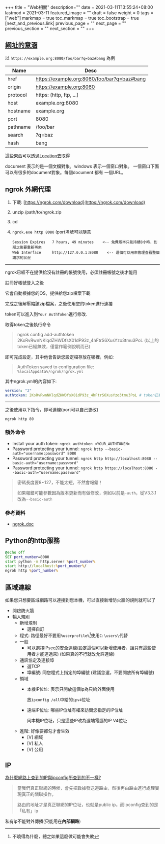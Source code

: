 +++
title = "Web相關"
description=""
date = 2021-03-11T13:55:24+08:00
lastmod = 2021-03-11
featured_image = ""
draft = false
weight = 0
tags = ["web"]
markmap = true
toc_markmap = true
toc_bootstrap = true
[next_and_previous.link]
  previous_page = ""
  next_page = ""
  previous_section = ""
  next_section = ""
+++

## [網址的意涵](https://developer.mozilla.org/en-US/docs/Web/API/Location#result)

以 ``https://example.org:8080/foo/bar?q=baz#bang`` 為例

| Name | Desc |
| ---- | ---- |
href     | https://example.org:8080/foo/bar?q=baz#bang
origin   | https://example.org:8080
protocol | https: (http, ftp, ...)
host     | example.org:8080
hostname | example.org
port     | 8080
pathname | /foo/bar
search   | ?q=baz
hash     | bang

這些東西可以透過[Location](https://developer.mozilla.org/en-US/docs/Web/API/Location#result)去取得

document 表示的是一個文檔對象，windows 表示一個窗口對象。
一個窗口下面可以有很多的document對象。每個document 都有 一個URL。



## ngrok 外網代理

1. 下載: [https://ngrok.com/download](https://ngrok.com/download)
2. unzip /path/to/ngrok.zip
3. cd
4. ``ngrok.exe http 8080``  (port埠號可以隨意

    ```
    Session Expires   7 hours, 49 minutes    <-- 免費版本只能持續8小時，到期之後要重新再來
    Web Interface     http://127.0.0.1:8080    <-- 這個可以用來管理查看整個請求的狀況
    ```

----

ngrok已經不在提供給沒有註冊的帳號使用，必須註冊帳號之後才能用

註冊好帳號登入之後

它會自動根據您的OS，提供給您zip檔案下載

完成之後解壓縮該zip檔案，之後使用您的token進行連接

token可以進入到`Your AuthToken`進行修改.

取得token之後執行命令

> ngrok config add-authtoken 2KoRvRwnNKlqdZHWDfsX01dP93z_4hFtrS6XusYzo3tmu3PoL
(以上的token已經無效，僅當作範例說明而已)

即可完成設定，其中他會告訴您設定檔存放在哪裡，例如:

> AuthToken saved to configuration file: `%localAppdata%/ngrok/ngrok.yml`

其中ngrok.yml的內容如下:

```yaml
version: "2"
authtoken: 2KoRvRwnNKlqdZHWDfsX01dP93z_4hFtrS6XusYzo3tmu3PoL # token已經無效，僅當作範例說明而已
```

----

之後使用以下指令，即可連線(port可以自己更改)

```
ngrok http 80
```

### 額外命令

- Install your auth token: ``ngrok authtoken <YOUR_AUTHTOKEN>``
- Password protecting your tunnel: `ngrok http --basic-auth="username:password" 8080`
- Password protecting your tunnel: `ngrok http http://localhost:8080 --basic-auth="username:password"`
- Password protecting your tunnel: `ngrok http https://localhost:8080 --basic-auth="username:password"`

> 密碼長度要8~127，不能太短，不然會報錯！
>
> 如果報錯可能參數因為版本更新而有做修改，例如以前是`-auth`，從V3.3.1改為`--basic-auth`


### 參考資料

- [ngrok_doc](https://ngrok.com/docs)


## Python的http服務

```bat
@echo off
SET port_number=8080
start python -m http.server %port_number%
start http://localhost:%port_number%/
ngrok http %port_number%
```


## 區域連線

如果您只想要區域網路可以連接到您本機，可以直接新增防火牆的規則就可以了

- 開啟防火牆
- 輸入規則
    - 新增規則
        - 選擇自訂
    - 程式: 路徑最好不要用`%userprofile%`[^absPath]使用`C:\users\`代替
    - 一般
        - 可以選擇IPsec的安全連線(設定這個可以新增使用者，讓只有這些使用者才能連過來) (如果真的不行就改允許連線)
    - 通訊協定及連接埠
        - 選TCP
        - 埠編號: 同您程式上指定的埠編號 (建議您選，不要開放所有埠編號)
    - 領域
        - 本機IP位址: 表示只開放這個ip為只給外面使用

            放`ipconfig /all`中給的`ipv4`位址
        - 遠端IP位址: 哪些IP位址有權來訪問您指定的IP位址

            同本機IP位址，只是這些IP改為遠端電腦的IP V4位址
    - 進階: 好像要都勾才會生效
        - [V] 網域
        - [V] 私人
        - [V] 公用

## IP

[為什麼網路上查到的IP與ipconfig所查到的不一樣?](https://blog.csdn.net/gui951753/article/details/79210535)

> 當我們真正聯網的時候，會先把數據發送道路由，然後再由路由進行處理實現真正的關聯操作，
>
> 路由的地址才是真正聯網的IP位址，也就是public ip，而ipconfig查到的是「私有」ip

私有ip不能對外傳播(只能用在**內部網路**)


[^absPath]: 不曉得為什麼，總之如果這麼做可能會失敗
